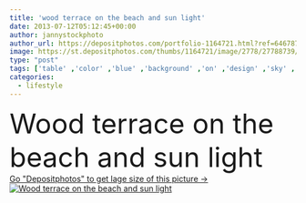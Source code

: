 ```yaml
---
title: 'wood terrace on the beach and sun light'
date: 2013-07-12T05:12:45+00:00
author: jannystockphoto
author_url: https://depositphotos.com/portfolio-1164721.html?ref=64678756
image: https://st.depositphotos.com/thumbs/1164721/image/2778/27788739/api_thumb_450.jpg?forcejpeg=true
type: "post"
tags: ['table' ,'color' ,'blue' ,'background' ,'on' ,'design' ,'sky' ,'day' ,'decorative' ,'holiday' ,'empty' ,'Decor' ,'travel' ,'summer' ,'beauty' ,'sun' ,'outdoors' ,'nature' ,'abstract' ,'texture' ,'water' ,'light' ,'brown' ,'wooden' ,'board' ,'sea' ,'terrace' ,'old' ,'landscape' ,'backdrop' ,'relax' ,'with' ,'lifestyle' ,'horizon' ,'wood' ,'clouds' ,'netherlands' ,'beach' ,'coast' ,'ocean' ,'tourism' ,'plank' ,'pier' ,'harbor' ,'vacation' ,'waves' ,'lake' ,'island' ,'fishing' ,'the' ]
categories: 
  - lifestyle
---
```

<div aling="center">
            <font size="60"> Wood terrace on the beach and sun light</font>   
</div>
<div>
    <a href='https://depositphotos.com/27788739/stock-photo-wood-terrace-on-the-beach.html?ref=64678756' target=_blank > Go "Depositphotos" to get lage size of this picture ->
        <img href='https://depositphotos.com/27788739/stock-photo-wood-terrace-on-the-beach.html?ref=64678756' src='https://st.depositphotos.com/1164721/2778/i/950/depositphotos_27788739-stock-photo-wood-terrace-on-the-beach.jpg?forcejpeg=true' alt='Wood terrace on the beach and sun light' >
    </a>
</div>
